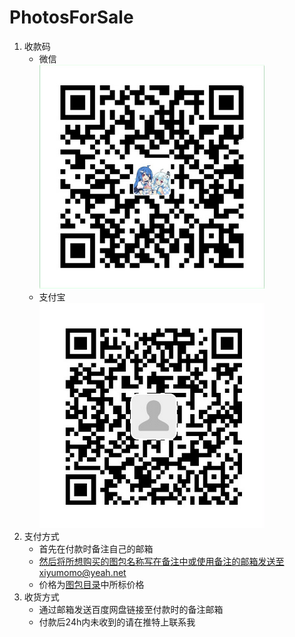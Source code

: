 # PhotosForSale
1. 收款码
    - 微信  
    ![微信收款码](https://github.com/XiyuMomo/PhotosForSale/blob/main/ReadMeImages/wechat.png)
    - 支付宝  
    ![支付宝收款码](https://github.com/XiyuMomo/PhotosForSale/blob/main/ReadMeImages/alipay.png)
2. 支付方式
    - 首先在付款时备注自己的邮箱
    - 然后将所想购买的图包名称写在备注中或使用备注的邮箱发送至xiyumomo@yeah.net
    - 价格为[图包目录](https://github.com/XiyuMomo/PhotosForSale/tree/main/%E5%9B%BE%E5%8C%85%E7%9B%AE%E5%BD%95)中所标价格
3. 收货方式
    - 通过邮箱发送百度网盘链接至付款时的备注邮箱
    - 付款后24h内未收到的请在推特上联系我